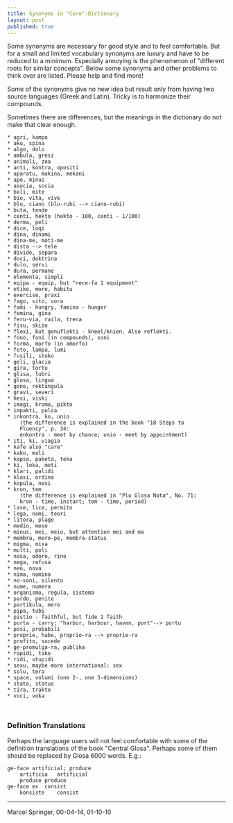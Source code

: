 ```yaml
---
title: Synonyms in "Core"-Dictionary
layout: post
published: true
---
```




	
	
	

Some synonyms are necessary for good style and to feel comfortable. But
for a small and limited vocabulary synonyms are luxury and have to be
reduced to a minimum. Especially annoying is the phenomenon of
"different roots for similar concepts". Below some synonyms and other
problems to think over are listed. Please help and find more\!

Some of the synonyms give no new idea but result only from having two
source languages (Greek and Latin). Tricky is to harmonize their
compounds.

Sometimes there are differences, but the meanings in the dictionary do
not make that clear enough.

	

``` 
* agri, kampo	
* aku, spina 
* algo, dolo 
* ambula, gresi 
* animali, zoa 
* anti, kontra, opositi 
* aparatu, makina, mekani 
* apo, minus
* asocia, socia 
* bali, mite
* bio, vita, vive 
* blu, ciano (blu-rubi --> ciano-rubi)
* buta, tende 
* centi, hekto (hekto - 100, centi - 1/100)
* derma, peli
* dice, loqi 
* dina, dinami 
* dina-me, moti-me 
* dista --> tele 
* divide, separa 
* doci, doktrina 
* dulo, servi 
* dura, permane 
* elementa, simpli 
* eqipa - equip, but "nece-fa 1	equipment" 
* etiko, more, habitu
* exercise, praxi 
* fago, sito, vora 
* fami - hungry, famina - hunger 
* femina, gina 
* feru-via, raila, trena 
* fisu, skizo 
* flexi, but genuflekti - kneel/knien. Also reflekti.
* fono, foni (in compounds), soni 
* forma, morfo (in amorfo) 
* foto, lampa, lumi 
* fusili, stoko 
* geli, glacia 
* gira, tortu 
* glisa, lubri 
* glosa, lingua 
* gono, rektangula 
* gravi, severi 
* hesi, viski 
* imagi, kroma, pikto 
* impakti, pulsa 
* inkontra, ko, unio 
	(the difference is explained in the book "18 Steps to 
	Fluency", p. 34:
	enkontra - meet by chance; unio - meet by appointment) 
* iti, ki, viagia 
* kafe also "care" 
* kako, mali 
* kapsa, paketa, teka 
* ki, loka, moti 
* klari, palidi 
* klasi, ordina 
* kopula, nexi 
* kron, tem
	(the difference is explained in "Plu Glosa Nota", No. 71:
	kron - time, instant; tem - time, period)
* lase, lice, permito
* lega, nomi, teori 
* litora, plage 
* medio, meso 
* minus, mei, meio, but attention mei and ma
* membra, mero-pe, membra-status 
* migma, mixa 
* multi, poli 
* nasa, odoro, rino 
* nega, refusa 
* neo, nova 
* nima, nomina 
* no-soni, silento 
* nume, numera 
* organismo, regula, sistema 
* pardo, penite 
* partikula, mero 
* pipa, tubi 
* pistio - faithful, but fide 1	faith 
* porta - carry; "harbor, harbour, haven, port"--> portu 
* posi, probabili 
* proprie, habe, proprio-ra --> proprie-ra 
* profito, sucede 
* ge-promulga-ra, publika 
* rapidi, tako 
* ridi, stupidi 
* sexu, maybe more international: sex 
* solu, tera 
* space, volumi (one 2-, one 3-dimensions) 
* stato, status
* tira, trakto 
* voci, voka 



```

### Definition Translations

Perhaps the language users will not feel comfortable with some of the
definition translations of the book "Central Glosa". Perhaps some of
them should be replaced by Glosa 6000 words. E.g.:

``` 
ge-face	artificial; produce 
	artificia	artificial 
	produce	produce 
ge-face ex	consist 
	konsiste	consist

```

-----

Marcel Springer, 00-04-14, 01-10-10
